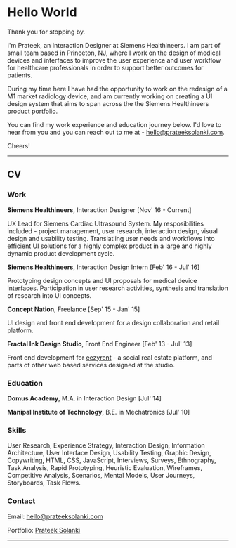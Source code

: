 # Hello World

Thank you for stopping by. 

I'm Prateek, an Interaction Designer at Siemens Healthineers. I am part of small team based in Princeton, NJ, where I work on the design of medical devices and interfaces to improve the user experience and user workflow for healthcare professionals in order to support better outcomes for patients.

During my time here I have had the opportunity to work on the redesign of a M1 market radiology device, and am currently working on creating a UI design system that aims to span across the the Siemens Healthineers product portfolio.

You can find my work experience and education journey below. I'd love to hear from you and you can reach out to me at - hello@prateeksolanki.com.

Cheers!

---

## CV

### Work

**Siemens Healthineers**, Interaction Designer [Nov' 16 - Current]

UX Lead for Siemens Cardiac Ultrasound System. 
My resposibilities included - project management, user research, interaction design, visual design and usability testing. Translatiing user needs and workflows into efficient UI solutions for a highly complex product in a large and highly dynamic product development cycle.



**Siemens Healthineers**, Interaction Design Intern [Feb' 16 - Jul' 16]

Prototyping design concepts and UI proposals for medical device interfaces. Participation in user research activities, synthesis and translation of research into UI concepts.



**Concept Nation**, Freelance [Sep' 15 - Jan' 15]

UI design and front end development for a design collaboration and retail platform.


**Fractal Ink Design Studio**, Front End Engineer [Feb' 13 - Jul' 13]

Front end development for [eezyrent](https://www.eezyrent.com/) - a social real estate platform, and parts of other web based services designed at the studio.


### Education

**Domus Academy**,  M.A. in Interaction Design [Jul' 14]

**Manipal Institute of Technology**, B.E. in Mechatronics [Jul' 10]

### Skills
User Research, Experience Strategy, Interaction Design, Information Architecture, User Interface Design, Usability Testing, Graphic Design, Copywriting, HTML, CSS, JavaScript, Interviews, Surveys, Ethnography, Task Analysis, Rapid Prototyping, Heuristic Evaluation, Wireframes, Competitive Analysis, Scenarios, Mental Models, User Journeys, Storyboards, Task Flows.


### Contact

Email: hello@prateeksolanki.com

Portfolio: [Prateek Solanki](http://prateeksolanki.com/)

---
